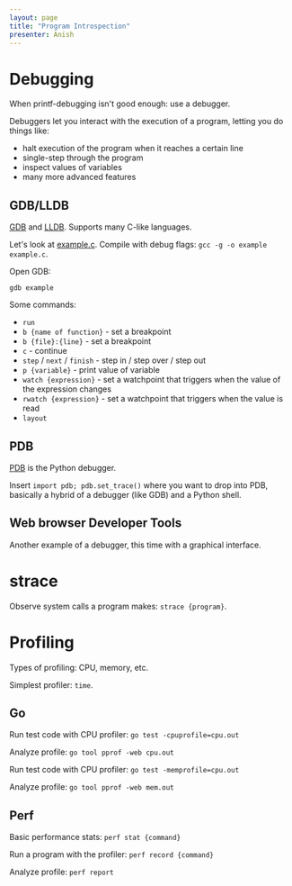 ```yaml
---
layout: page
title: "Program Introspection"
presenter: Anish
---
```


# Debugging

When printf-debugging isn't good enough: use a debugger.

Debuggers let you interact with the execution of a program, letting you do
things like:

- halt execution of the program when it reaches a certain line
- single-step through the program
- inspect values of variables
- many more advanced features

## GDB/LLDB

[GDB](https://www.gnu.org/software/gdb/) and [LLDB](https://lldb.llvm.org/).
Supports many C-like languages.

Let's look at [example.c](/static/media/example.c). Compile with debug flags:
`gcc -g -o example example.c`.

Open GDB:

`gdb example`

Some commands:

- `run`
- `b {name of function}` - set a breakpoint
- `b {file}:{line}` - set a breakpoint
- `c` - continue
- `step` / `next` / `finish` - step in / step over / step out
- `p {variable}` - print value of variable
- `watch {expression}` - set a watchpoint that triggers when the value of the expression changes
- `rwatch {expression}` - set a watchpoint that triggers when the value is read
- `layout`

## PDB

[PDB](https://docs.python.org/3/library/pdb.html) is the Python debugger.

Insert `import pdb; pdb.set_trace()` where you want to drop into PDB, basically
a hybrid of a debugger (like GDB) and a Python shell.

## Web browser Developer Tools

Another example of a debugger, this time with a graphical interface.

# strace

Observe system calls a program makes: `strace {program}`.

# Profiling

Types of profiling: CPU, memory, etc.

Simplest profiler: `time`.

## Go

Run test code with CPU profiler: `go test -cpuprofile=cpu.out`

Analyze profile: `go tool pprof -web cpu.out`

Run test code with CPU profiler: `go test -memprofile=cpu.out`

Analyze profile: `go tool pprof -web mem.out`

## Perf

Basic performance stats: `perf stat {command}`

Run a program with the profiler: `perf record {command}`

Analyze profile: `perf report`
